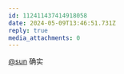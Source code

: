 ```yaml
---
id: 112411437414918058
date: 2024-05-09T13:46:51.731Z
reply: true
media_attachments: 0
---
```


[@sun](https://jiong.us/@sun) 确实

